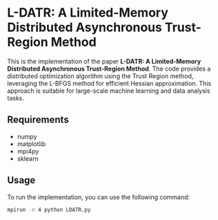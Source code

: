 # L-DATR: A Limited-Memory Distributed Asynchronous Trust-Region Method

This is the implementation of the paper **L-DATR: A Limited-Memory Distributed Asynchronous Trust-Region Method**. The code provides a distributed optimization algorithm using the Trust Region method, leveraging the L-BFGS method for efficient Hessian approximation. This approach is suitable for large-scale machine learning and data analysis tasks.

## Requirements

- numpy
- matplotlib
- mpi4py
- sklearn

## Usage

To run the implementation, you can use the following command:

```bash
mpirun -n 4 python LDATR.py
